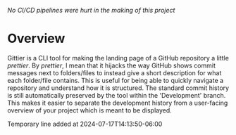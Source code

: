 *No CI/CD pipelines were hurt in the making of this project*

# Overview
Gittier is a CLI tool for making the landing page of a GitHub repository a little *prettier*.
By *prettier*, I mean that it hijacks the way GitHub shows commit messages next to folders/files to instead give a short description for what each folder/file contains. This is useful for being able to quickly navigate a repository and understand how it is structured. The standard commit history is still automatically preserved by the tool within the 'Development' branch. This makes it easier to separate the development history from a user-facing overview of your project which is meant to be displayed.

Temporary line added at 2024-07-17T14:13:50-06:00
